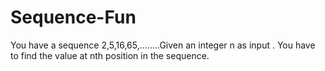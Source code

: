 # Sequence-Fun
You have a sequence 2,5,16,65,........Given an integer n as input . You have to find the value at nth position in the sequence.  
